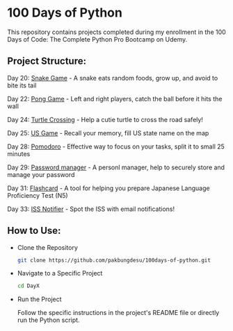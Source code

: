 
<h1>100 Days of Python</h1>

This repository contains projects completed during my enrollment in the 100 Days of Code: The Complete Python Pro Bootcamp on Udemy.


<h2>Project Structure:</h2>

Day 20: [Snake Game](https://github.com/pakbungdesu/100days-of-python/tree/master/Day20) - A snake eats random foods, grow up, and avoid to bite its tail

Day 22: [Pong Game](https://github.com/pakbungdesu/100days-of-python/tree/master/Day22) - Left and right players, catch the ball before it hits the wall

Day 24: [Turtle Crossing](https://github.com/pakbungdesu/100days-of-python/tree/master/Day24) - Help a cutie turtle to cross the road safely!

Day 25: [US Game](https://github.com/pakbungdesu/100days-of-python/tree/master/Day25) - Recall your memory, fill US state name on the map

Day 28: [Pomodoro](https://github.com/pakbungdesu/100days-of-python/tree/master/Day28) - Effective way to focus on your tasks, split it to small 25 minutes

Day 29: [Password manager](https://github.com/pakbungdesu/100days-of-python/tree/master/Day29) - A personl manager, help to securely store and manage your password

Day 31: [Flashcard](https://github.com/pakbungdesu/100days-of-python/tree/master/Day31) - A tool for helping you prepare Japanese Language Proficiency Test (N5)

Day 33: [ISS Notifier](https://github.com/pakbungdesu/100days-of-python/tree/master/Day33) - Spot the ISS with email notifications!


<h2>How to Use:</h2>

- Clone the Repository
  
  ```Bash
  git clone https://github.com/pakbungdesu/100days-of-python.git
  ```

- Navigate to a Specific Project
  ```Bash
  cd DayX
  ```

- Run the Project
  
  Follow the specific instructions in the project's README file or directly run the Python script.
  
